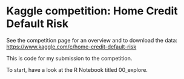 # Kaggle competition: Home Credit Default Risk

See the competition page for an overview and to download the data:
https://www.kaggle.com/c/home-credit-default-risk

This is code for my submission to the competition. 

To start, have a look at the R Notebook titled 00_explore.
